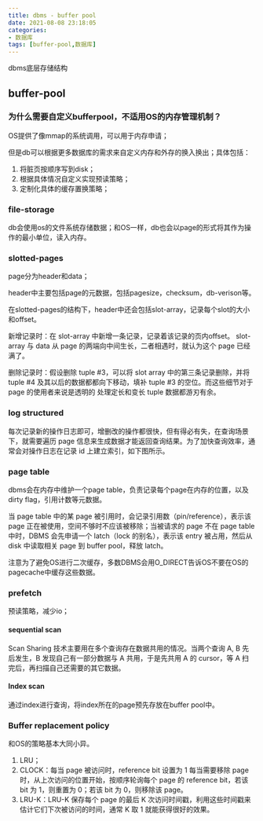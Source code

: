 ```yaml
---
title: dbms - buffer pool
date: 2021-08-08 23:18:05
categories: 
- 数据库
tags: [buffer-pool,数据库]
---
```


dbms底层存储结构
<!---more--->

## buffer-pool

### 为什么需要自定义bufferpool，不适用OS的内存管理机制？

OS提供了像mmap的系统调用，可以用于内存申请；

但是db可以根据更多数据库的需求来自定义内存和外存的换入换出；具体包括：
1. 将脏页按顺序写到disk；
2. 根据具体情况自定义实现预读策略；
3. 定制化具体的缓存置换策略；
   
### file-storage
db会使用os的文件系统存储数据；和OS一样，db也会以page的形式将其作为操作的最小单位，读入内存。

### slotted-pages

page分为header和data；

header中主要包括page的元数据，包括pagesize，checksum，db-verison等。

在slotted-pages的结构下，header中还会包括slot-array，记录每个slot的大小和offset。

新增记录时：在 slot-array 中新增一条记录，记录着该记录的页内offset。
slot-array 与 data 从 page 的两端向中间生长，二者相遇时，就认为这个 page 已经满了。

删除记录时：假设删除 tuple #3，可以将 slot array 中的第三条记录删除，并将 tuple #4 及其以后的数据都都向下移动，填补 tuple #3 的空位。而这些细节对于 page 的使用者来说是透明的
处理定长和变长 tuple 数据都游刃有余。

### log structured

每次记录新的操作日志即可，增删改的操作都很快，但有得必有失，在查询场景下，就需要遍历 page 信息来生成数据才能返回查询结果。为了加快查询效率，通常会对操作日志在记录 id 上建立索引，如下图所示。


### page table
dbms会在内存中维护一个page table，负责记录每个page在内存的位置，以及dirty flag，引用计数等元数据。

当 page table 中的某 page 被引用时，会记录引用数（pin/reference），表示该 page 正在被使用，空间不够时不应该被移除；当被请求的 page 不在 page table 中时，DBMS 会先申请一个 latch（lock 的别名），表示该 entry 被占用，然后从 disk 中读取相关 page 到 buffer pool，释放 latch。

注意为了避免OS进行二次缓存，多数DBMS会用O_DIRECT告诉OS不要在OS的pagecache中缓存这些数据。

### prefetch

预读策略，减少io；

#### sequential scan

Scan Sharing 技术主要用在多个查询存在数据共用的情况。当两个查询 A, B 先后发生，B 发现自己有一部分数据与 A 共用，于是先共用 A 的 cursor，等 A 扫完后，再扫描自己还需要的其它数据。

#### Index scan
通过index进行查询，将index所在的page预先存放在buffer pool中。

### Buffer replacement policy
和OS的策略基本大同小异。

1. LRU；
2. CLOCK：每当 page 被访问时，reference bit 设置为 1
每当需要移除 page 时，从上次访问的位置开始，按顺序轮询每个 page 的 reference bit，若该 bit 为 1，则重置为 0；若该 bit 为 0，则移除该 page。
3. LRU-K：LRU-K 保存每个 page 的最后 K 次访问时间戳，利用这些时间戳来估计它们下次被访问的时间，通常 K 取 1 就能获得很好的效果。